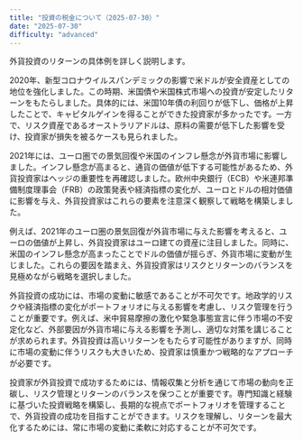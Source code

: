 ```yaml
---
title: "投資の税金について（2025-07-30）"
date: "2025-07-30"
difficulty: "advanced"
---
```


外貨投資のリターンの具体例を詳しく説明します。

2020年、新型コロナウイルスパンデミックの影響で米ドルが安全資産としての地位を強化しました。この時期、米国債や米国株式市場への投資が安定したリターンをもたらしました。具体的には、米国10年債の利回りが低下し、価格が上昇したことで、キャピタルゲインを得ることができた投資家が多かったです。一方で、リスク資産であるオーストラリアドルは、原料の需要が低下した影響を受け、投資家が損失を被るケースも見られました。

2021年には、ユーロ圏での景気回復や米国のインフレ懸念が外貨市場に影響しました。インフレ懸念が高まると、通貨の価値が低下する可能性があるため、外貨投資家はヘッジの重要性を再確認しました。欧州中央銀行（ECB）や米連邦準備制度理事会（FRB）の政策発表や経済指標の変化が、ユーロとドルの相対価値に影響を与え、外貨投資家はこれらの要素を注意深く観察して戦略を構築しました。

例えば、2021年のユーロ圏の景気回復が外貨市場に与えた影響を考えると、ユーロの価値が上昇し、外貨投資家はユーロ建ての資産に注目しました。同時に、米国のインフレ懸念が高まったことでドルの価値が揺らぎ、外貨市場に変動が生じました。これらの要因を踏まえ、外貨投資家はリスクとリターンのバランスを見極めながら戦略を選択しました。

外貨投資の成功には、市場の変動に敏感であることが不可欠です。地政学的リスクや経済指標の変化がポートフォリオに与える影響を考慮し、リスク管理を行うことが重要です。例えば、米中貿易摩擦の激化や緊急事態宣言に伴う市場の不安定化など、外部要因が外貨市場に与える影響を予測し、適切な対策を講じることが求められます。外貨投資は高いリターンをもたらす可能性がありますが、同時に市場の変動に伴うリスクも大きいため、投資家は慎重かつ戦略的なアプローチが必要です。

投資家が外貨投資で成功するためには、情報収集と分析を通じて市場の動向を正碳し、リスク管理とリターンのバランスを保つことが重要です。専門知識と経験に基づいた投資戦略を構築し、長期的な視点でポートフォリオを管理することで、外貨投資の成功を目指すことができます。リスクを理解し、リターンを最大化するためには、常に市場の変動に柔軟に対応することが不可欠です。

